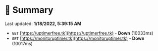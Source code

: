 # 📖 Summary
Last updated: **1/18/2022, 5:39:15 AM**

- `GET` [https://uptimerfree.tk](https://uptimerfree.tk) - **Down** (10033ms)
- `GET` [https://monitoruptimer.tk](https://monitoruptimer.tk) - **Down** (10017ms)
